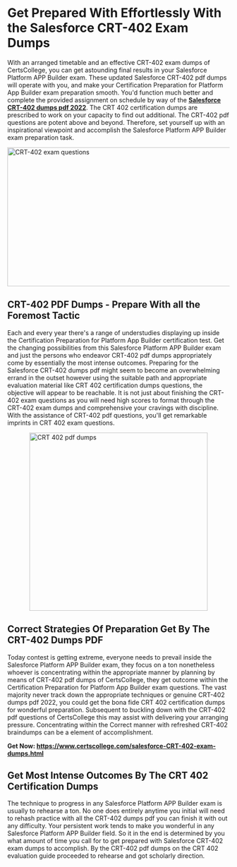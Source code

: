 <h1><strong>Get Prepared With Effortlessly With the Salesforce CRT-402 Exam Dumps&nbsp;</strong></h1>
<p><span style="font-weight: 400;">With an arranged timetable and an effective  CRT-402 exam dumps of CertsCollege, you can get astounding final results in your Salesforce Platform APP Builder exam. These updated Salesforce CRT-402 pdf dumps will operate with you, and make your Certification Preparation for Platform App Builder exam preparation smooth. You'd function much better and complete the provided assignment on schedule by way of the <strong><a href="https://www.certscollege.com/salesforce-CRT-402-exam-dumps.html">Salesforce CRT-402 dumps pdf 2022</a></strong>. The CRT 402 certification dumps are prescribed to work on your capacity to find out additional. The  CRT-402 pdf questions are potent above and beyond. Therefore, set yourself up with an inspirational viewpoint and accomplish the Salesforce Platform APP Builder exam preparation task.&nbsp;</span></p>
<p><span style="font-weight: 400;"><img style="display: block; margin-left: auto; margin-right: auto;" src="https://i.ibb.co/CPDK3ps/Yellow-and-Blue-Initiative-Blog-Banner.png" alt="CRT-402 exam questions" width="559" height="315" /></span></p>
<h2><strong>CRT-402 PDF Dumps - Prepare With all the Foremost Tactic</strong></h2>
<p><span style="font-weight: 400;">Each and every year there's a range of understudies displaying up inside the Certification Preparation for Platform App Builder certification test. Get the changing possibilities from this Salesforce Platform APP Builder exam and just the persons who endeavor CRT-402 pdf dumps appropriately come by essentially the most intense outcomes. Preparing for the Salesforce CRT-402 dumps pdf might seem to become an overwhelming errand in the outset however using the suitable path and appropriate evaluation material like CRT 402 certification dumps questions, the objective will appear to be reachable. It is not just about finishing the CRT-402 exam questions as you will need high scores to format through the CRT-402 exam dumps and comprehensive your cravings with discipline. With the assistance of CRT-402 pdf questions, you'll get remarkable imprints in CRT 402 exam questions.</span></p>
<p><span style="font-weight: 400;"><a href="https://tinyurl.com/y87vp35h"><img style="display: block; margin-left: auto; margin-right: auto;" src="https://i.ibb.co/9tMrhdY/Teacher-Appreciation-Invitation.png" alt="CRT 402 pdf dumps " width="404" height="404" /></a></span></p>
<h2><strong>Correct Strategies Of Preparation Get By The CRT-402 Dumps PDF</strong></h2>
<p><span style="font-weight: 400;">Today contest is getting extreme, everyone needs to prevail inside the Salesforce Platform APP Builder exam, they focus on a ton nonetheless whoever is concentrating within the appropriate manner by planning by means of CRT-402 pdf dumps of CertsCollege, they get outcome within the Certification Preparation for Platform App Builder exam questions. The vast majority never track down the appropriate techniques or genuine CRT-402 dumps pdf 2022, you could get the bona fide CRT 402 certification dumps for wonderful preparation. Subsequent to buckling down with the  CRT-402 pdf questions of CertsCollege this may assist with delivering your arranging pressure. Concentrating within the Correct manner with refreshed CRT-402 braindumps can be a element of accomplishment.</span></p>
<p><span style="font-weight: 400;"><strong>Get Now: <a href="https://www.certscollege.com/salesforce-CRT-402-exam-dumps.html">https://www.certscollege.com/salesforce-CRT-402-exam-dumps.html</a></strong></span></p>
<h2><strong>Get Most Intense Outcomes By The CRT 402 Certification Dumps</strong></h2>
<p><span style="font-weight: 400;">The technique to progress in any Salesforce Platform APP Builder exam is usually to rehearse a ton. No one does entirely anytime you initial will need to rehash practice with all the CRT-402 dumps pdf you can finish it with out any difficulty. Your persistent work tends to make you wonderful in any Salesforce Platform APP Builder field. So it in the end is determined by you what amount of time you call for to get prepared with Salesforce CRT-402 exam dumps to accomplish. By the CRT-402 pdf dumps on the CRT 402 evaluation guide proceeded to rehearse and got scholarly direction.</span></p>
